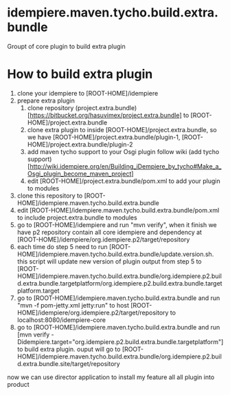 # idempiere.maven.tycho.build.extra.bundle

Groupt of core plugin to build extra plugin

# How to build extra plugin
1. clone your idempiere to [ROOT-HOME]/idempiere
2. prepare extra plugin
    1. clone repository (project.extra.bundle)[https://bitbucket.org/hasuvimex/project.extra.bundle] to [ROOT-HOME]/project.extra.bundle
    2. clone extra plugin to inside [ROOT-HOME]/project.extra.bundle, so we have [ROOT-HOME]/project.extra.bundle/plugin-1, [ROOT-HOME]/project.extra.bundle/plugin-2
	3. add maven tycho support to your Osgi plugin follow wiki (add tycho support)[http://wiki.idempiere.org/en/Building_iDempiere_by_tycho#Make_a_Osgi_plugin_become_maven_project]
	3. edit [ROOT-HOME]/project.extra.bundle/pom.xml to add your plugin to modules
3. clone this repository to [ROOT-HOME]/idempiere.maven.tycho.build.extra.bundle
4. edit [ROOT-HOME]/idempiere.maven.tycho.build.extra.bundle/pom.xml to include project.extra.bundle to modules
5. go to [ROOT-HOME]/idempiere and run "mvn verify", when it finish we have p2 repository contain all core idempiere and dependency at [ROOT-HOME]/idempiere/org.idempiere.p2/target/repository
6. each time do step 5 need to run [ROOT-HOME]/idempiere.maven.tycho.build.extra.bundle/update.version.sh. this script will update new version of plugin output from step 5 to [ROOT-HOME]/idempiere.maven.tycho.build.extra.bundle/org.idempiere.p2.build.extra.bundle.targetplatform/org.idempiere.p2.build.extra.bundle.targetplatform.target
7. go to [ROOT-HOME]/idempiere.maven.tycho.build.extra.bundle and run "mvn -f pom-jetty.xml jetty:run" to host [ROOT-HOME]/idempiere/org.idempiere.p2/target/repository to localhost:8080/idempiere-core
7. go to [ROOT-HOME]/idempiere.maven.tycho.build.extra.bundle and run [mvn verify -Didempiere.target="org.idempiere.p2.build.extra.bundle.targetplatform"] to build extra plugin. ouput will go to [ROOT-HOME]/idempiere.maven.tycho.build.extra.bundle/org.idempiere.p2.build.extra.bundle.site/target/repository

now we can use director application to install my feature all all plugin into product